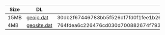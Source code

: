 |    Size   |     DL  | sha512sum |
|  ---  |  ---  |  ---  |
| 15MB | [geoip.dat](https://cdn.jsdelivr.net/gh/googleians/Rules@main/geoip.dat) | 30db2f67446783bb5f526df7fd0f1fee1b266b850722824733aaf7c0ef63a9151e3846263fe9c39388f40b622dbaecd23c38d0898957fede1f34982ba41f9802 |
| 4MB | [geosite.dat](https://cdn.jsdelivr.net/gh/googleians/Rules@main/geosite.dat) | 764fdea6c226476cd030d700882674f79300d9ed8b0dc17ddb32f42ee13c597c4e1d2a2bf63ecb671c616982f5605571d1fb1718274e1df8c3ccdef8da796076 |
